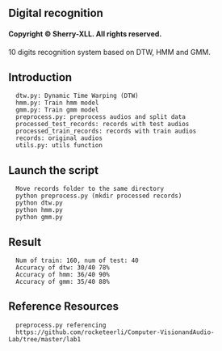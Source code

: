 ## Digital recognition
#### Copyright © Sherry-XLL. All rights reserved.
10 digits recognition system based on DTW, HMM and GMM.

## Introduction
```
  dtw.py: Dynamic Time Warping (DTW)
  hmm.py: Train hmm model
  gmm.py: Train gmm model
  preprocess.py: preprocess audios and split data
  processed_test_records: records with test audios
  processed_train_records: records with train audios
  records: original audios
  utils.py: utils function
```

## Launch the script
```
  Move records folder to the same directory
  python preprocess.py (mkdir processed records)
  python dtw.py 
  python hmm.py 
  python gmm.py 
```

## Result
```
  Num of train: 160, num of test: 40
  Accuracy of dtw: 30/40 78%
  Accuracy of hmm: 36/40 90%
  Accuracy of gmm: 35/40 88%
```

## Reference Resources
```
  preprocess.py referencing 
  https://github.com/rocketeerli/Computer-VisionandAudio-Lab/tree/master/lab1
```
